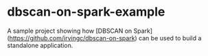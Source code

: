 # dbscan-on-spark-example

A sample project showing how [DBSCAN on Spark] (https://github.com/irvingc/dbscan-on-spark) 
can be used to build a standalone application.
